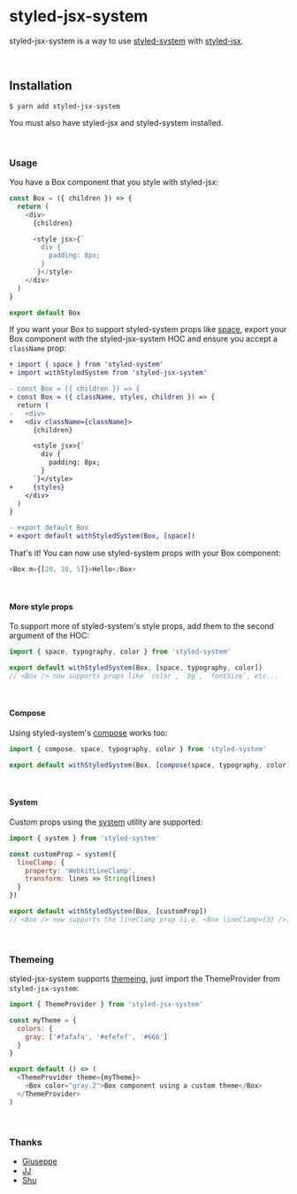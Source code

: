 # styled-jsx-system

styled-jsx-system is a way to use [styled-system](https://github.com/styled-system/styled-system) with [styled-jsx](https://github.com/zeit/styled-jsx).

<br />

## Installation

```
$ yarn add styled-jsx-system
```

You must also have styled-jsx and styled-system installed.

<br />

### Usage

You have a Box component that you style with styled-jsx:

```js
const Box = ({ children }) => {
  return (
    <div>
      {children}

      <style jsx>{`
        div {
          padding: 8px;
        }
      `}</style>
    </div>
  )
}

export default Box
```

If you want your Box to support styled-system props like [space](https://styled-system.com/table#space), export your Box component with the styled-jsx-system HOC and ensure you accept a `className` prop:

```diff
+ import { space } from 'styled-system'
+ import withStyledSystem from 'styled-jsx-system'

- const Box = ({ children }) => {
+ const Box = ({ className, styles, children }) => {
  return (
-   <div>
+   <div className={className}>
      {children}

      <style jsx>{`
        div {
          padding: 8px;
        }
      `}</style>
+     {styles}
    </div>
  )
}

- export default Box
+ export default withStyledSystem(Box, [space])
```

That's it! You can now use styled-system props with your Box component:

```js
<Box m={[20, 10, 5]}>Hello</Box>
```

<br />

#### More style props

To support more of styled-system's style props, add them to the second argument of the HOC:

```js
import { space, typography, color } from 'styled-system'

export default withStyledSystem(Box, [space, typography, color])
// <Box /> now supports props like `color`, `bg`, `fontSize`, etc...
```

<br />

#### Compose

Using styled-system's [compose](https://styled-system.com/api#compose) works too:

```js
import { compose, space, typography, color } from 'styled-system'

export default withStyledSystem(Box, [compose(space, typography, color)])
```

<br />

#### System

Custom props using the [system](https://styled-system.com/api#system) utility are supported:

```js
import { system } from 'styled-system'

const customProp = system({
  lineClamp: {
    property: 'WebkitLineClamp',
    transform: lines => String(lines)
  }
})

export default withStyledSystem(Box, [customProp])
// <Box /> now supports the lineClamp prop (i.e. <Box lineClamp={3} />)
```

<br />

### Themeing

styled-jsx-system supports [themeing](https://styled-system.com/theme-specification#theme-specification), just import the ThemeProvider from `styled-jsx-system`:

```js
import { ThemeProvider } from 'styled-jsx-system'

const myTheme = {
  colors: {
    gray: ['#fafafa', '#efefef', '#666']
  }
}

export default () => (
  <ThemeProvider theme={myTheme}>
    <Box color="gray.2">Box component using a custom theme</Box>
  </ThemeProvider>
)
```

<br />

### Thanks

- [Giuseppe](https://twitter.com/giuseppegurgone)
- [JJ](https://twitter.com/_ijjk)
- [Shu](https://twitter.com/shuding_)
